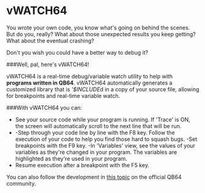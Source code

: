 # vWATCH64
You wrote your own code, you know what's going on behind the scenes.
But do you, really? What about those unexpected results you keep getting? What about the eventual crashing?

Don't you wish you could have a better way to debug it?

###Well, pal, here's vWATCH64!

vWATCH64 is a real-time debug/variable watch utility to help with **programs written in QB64**. vWATCH64 automatically generates a customized library that is *'$INCLUDE*d in a copy of your source file, allowing for breakpoints and real-time variable watch.

###With vWATCH64 you can:
- See your source code while your program is running. If 'Trace' is ON, the screen will automatically scroll to the next line that will be run.
- -Step through your code line by line with the F8 key. Follow the execution of your code to help you find those hard to squash bugs.
-Set breakpoints with the F9 key.
-In 'Variables' view, see the values of your variables as they're changed in your program. The variables are highlighted as they're used in your program.
- Resume execution after a breakpoint with the F5 key.

You can also follow the development in [this topic](http://www.qb64.net/forum/index.php?topic=13275.msg114691#msg114691) on the official QB64 community.
